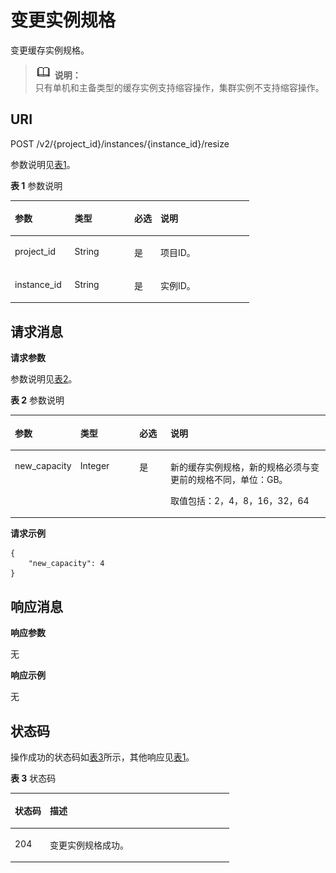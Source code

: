 # 变更实例规格<a name="ZH-CN_TOPIC_0141496797"></a>

变更缓存实例规格。

>![](public_sys-resources/icon-note.gif) **说明：**   
>只有单机和主备类型的缓存实例支持缩容操作，集群实例不支持缩容操作。  

## **URI**<a name="section2310177194512"></a>

POST /v2/\{project\_id\}/instances/\{instance\_id\}/resize

参数说明见[表1](#table4154121820350)。 

**表 1**  参数说明

<a name="table4154121820350"></a>
<table><thead align="left"><tr id="row17153191817358"><th class="cellrowborder" valign="top" width="25%" id="mcps1.2.5.1.1"><p id="p993885712414"><a name="p993885712414"></a><a name="p993885712414"></a>参数</p>
</th>
<th class="cellrowborder" valign="top" width="25%" id="mcps1.2.5.1.2"><p id="p215314189354"><a name="p215314189354"></a><a name="p215314189354"></a>类型</p>
</th>
<th class="cellrowborder" valign="top" width="11%" id="mcps1.2.5.1.3"><p id="p1715320185352"><a name="p1715320185352"></a><a name="p1715320185352"></a>必选</p>
</th>
<th class="cellrowborder" valign="top" width="39%" id="mcps1.2.5.1.4"><p id="p215351873519"><a name="p215351873519"></a><a name="p215351873519"></a>说明</p>
</th>
</tr>
</thead>
<tbody><tr id="row61531718163510"><td class="cellrowborder" valign="top" width="25%" headers="mcps1.2.5.1.1 "><p id="p51531218183514"><a name="p51531218183514"></a><a name="p51531218183514"></a>project_id</p>
</td>
<td class="cellrowborder" valign="top" width="25%" headers="mcps1.2.5.1.2 "><p id="p115311813514"><a name="p115311813514"></a><a name="p115311813514"></a>String</p>
</td>
<td class="cellrowborder" valign="top" width="11%" headers="mcps1.2.5.1.3 "><p id="p815391853510"><a name="p815391853510"></a><a name="p815391853510"></a>是</p>
</td>
<td class="cellrowborder" valign="top" width="39%" headers="mcps1.2.5.1.4 "><p id="p1153818143518"><a name="p1153818143518"></a><a name="p1153818143518"></a>项目ID。</p>
</td>
</tr>
<tr id="row1358873516587"><td class="cellrowborder" valign="top" width="25%" headers="mcps1.2.5.1.1 "><p id="p1137117202451"><a name="p1137117202451"></a><a name="p1137117202451"></a>instance_id</p>
</td>
<td class="cellrowborder" valign="top" width="25%" headers="mcps1.2.5.1.2 "><p id="p193715205458"><a name="p193715205458"></a><a name="p193715205458"></a>String</p>
</td>
<td class="cellrowborder" valign="top" width="11%" headers="mcps1.2.5.1.3 "><p id="p637142014512"><a name="p637142014512"></a><a name="p637142014512"></a>是</p>
</td>
<td class="cellrowborder" valign="top" width="39%" headers="mcps1.2.5.1.4 "><p id="p53711207459"><a name="p53711207459"></a><a name="p53711207459"></a>实例ID。</p>
</td>
</tr>
</tbody>
</table>

## **请求消息**<a name="section41195764519"></a>

**请求参数**

参数说明见[表2](#table166993107405)。

**表 2**  参数说明

<a name="table166993107405"></a>
<table><thead align="left"><tr id="row7700310174015"><th class="cellrowborder" valign="top" width="19%" id="mcps1.2.5.1.1"><p id="p770012105401"><a name="p770012105401"></a><a name="p770012105401"></a>参数</p>
</th>
<th class="cellrowborder" valign="top" width="19%" id="mcps1.2.5.1.2"><p id="p5700201018409"><a name="p5700201018409"></a><a name="p5700201018409"></a>类型</p>
</th>
<th class="cellrowborder" valign="top" width="10%" id="mcps1.2.5.1.3"><p id="p0700210154019"><a name="p0700210154019"></a><a name="p0700210154019"></a>必选</p>
</th>
<th class="cellrowborder" valign="top" width="52%" id="mcps1.2.5.1.4"><p id="p9700610174018"><a name="p9700610174018"></a><a name="p9700610174018"></a>说明</p>
</th>
</tr>
</thead>
<tbody><tr id="row13700121010407"><td class="cellrowborder" valign="top" width="19%" headers="mcps1.2.5.1.1 "><p id="p38321751124510"><a name="p38321751124510"></a><a name="p38321751124510"></a>new_capacity</p>
</td>
<td class="cellrowborder" valign="top" width="19%" headers="mcps1.2.5.1.2 "><p id="p198321551134517"><a name="p198321551134517"></a><a name="p198321551134517"></a>Integer</p>
</td>
<td class="cellrowborder" valign="top" width="10%" headers="mcps1.2.5.1.3 "><p id="p38321751104511"><a name="p38321751104511"></a><a name="p38321751104511"></a>是</p>
</td>
<td class="cellrowborder" valign="top" width="52%" headers="mcps1.2.5.1.4 "><p id="p08324511459"><a name="p08324511459"></a><a name="p08324511459"></a>新的缓存实例规格，新的规格必须与变更前的规格不同，单位：GB。</p>
<p id="p1591365791019"><a name="p1591365791019"></a><a name="p1591365791019"></a>取值包括：2，4，8，16，32，64</p>
</td>
</tr>
</tbody>
</table>

**请求示例**

```
{
    "new_capacity": 4
}
```

## **响应消息**<a name="section11426254461"></a>

**响应参数**

无

**响应示例**

无

## **状态码**<a name="section5301161961211"></a>

操作成功的状态码如[表3](#table8301101911215)所示，其他响应见[表1](状态码.md#table5210141351517)。

**表 3**  状态码

<a name="table8301101911215"></a>
<table><thead align="left"><tr id="row11302101915124"><th class="cellrowborder" valign="top" width="15.98%" id="mcps1.2.3.1.1"><p id="p73021519101210"><a name="p73021519101210"></a><a name="p73021519101210"></a>状态码</p>
</th>
<th class="cellrowborder" valign="top" width="84.02%" id="mcps1.2.3.1.2"><p id="p830281981219"><a name="p830281981219"></a><a name="p830281981219"></a>描述</p>
</th>
</tr>
</thead>
<tbody><tr id="row182271411314"><td class="cellrowborder" valign="top" width="15.98%" headers="mcps1.2.3.1.1 "><p id="p168231014739"><a name="p168231014739"></a><a name="p168231014739"></a>204</p>
</td>
<td class="cellrowborder" valign="top" width="84.02%" headers="mcps1.2.3.1.2 "><p id="p38237146312"><a name="p38237146312"></a><a name="p38237146312"></a>变更实例规格成功。</p>
</td>
</tr>
</tbody>
</table>

